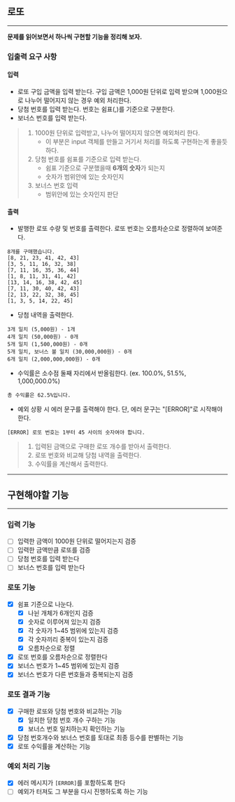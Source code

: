 ## 로또

---

**문제를 읽어보면서 하나씩 구현할 기능을 정리해 보자.**

### 입출력 요구 사항

#### 입력

- 로또 구입 금액을 입력 받는다. 구입 금액은 1,000원 단위로 입력 받으며 1,000원으로 나누어 떨어지지 않는 경우 예외 처리한다.
- 당첨 번호를 입력 받는다. 번호는 쉼표(,)를 기준으로 구분한다.
- 보너스 번호를 입력 받는다.
> 1. 1000원 단위로 입력받고, 나누어 떨어지지 않으면 예외처리 한다.
>    - 이 부분은 input 객체를 만들고 거기서 처리를 하도록 구현하는게 좋을듯 하다.
> 2. 당첨 번호를 쉼표를 기준으로 입력 받는다.
>    - 쉼표 기준으로 구분했을때 **6개의 숫자**가 되는지
>    - 숫자가 범위안에 있는 숫자인지
> 3. 보너스 번호 입력
>    - 범위안에 있는 숫자인지 판단

#### 출력

- 발행한 로또 수량 및 번호를 출력한다. 로또 번호는 오름차순으로 정렬하여 보여준다.

```
8개를 구매했습니다.
[8, 21, 23, 41, 42, 43] 
[3, 5, 11, 16, 32, 38] 
[7, 11, 16, 35, 36, 44] 
[1, 8, 11, 31, 41, 42] 
[13, 14, 16, 38, 42, 45] 
[7, 11, 30, 40, 42, 43] 
[2, 13, 22, 32, 38, 45] 
[1, 3, 5, 14, 22, 45]
```

- 당첨 내역을 출력한다.

```
3개 일치 (5,000원) - 1개
4개 일치 (50,000원) - 0개
5개 일치 (1,500,000원) - 0개
5개 일치, 보너스 볼 일치 (30,000,000원) - 0개
6개 일치 (2,000,000,000원) - 0개
```

- 수익률은 소수점 둘째 자리에서 반올림한다. (ex. 100.0%, 51.5%, 1,000,000.0%)

```
총 수익률은 62.5%입니다.
```

- 예외 상황 시 에러 문구를 출력해야 한다. 단, 에러 문구는 "[ERROR]"로 시작해야 한다.

```
[ERROR] 로또 번호는 1부터 45 사이의 숫자여야 합니다.
```

> 1. 입력된 금액으로 구매한 로또 개수를 받아서 출력한다.
> 2. 로또 번호와 비교해 당첨 내역을 출력한다.
> 3. 수익률을 계산해서 출력한다.

---

## 구현해야할 기능

---

### 입력 기능

- [ ] 입력한 금액이 1000원 단위로 떨어지는지 검증
- [ ] 입력한 금액만큼 로또를 검증
- [ ] 당첨 번호를 입력 받는다
- [ ] 보너스 번호를 입력 받는다 

### 로또 기능

- [x] 쉼표 기준으로 나눈다.
  - [x] 나뉜 개체가 6개인지 검증
  - [x] 숫자로 이루어져 있는지 검증
  - [x] 각 숫자가 1~45 범위에 있는지 검증
  - [x] 각 숫자끼리 중복이 있는지 검증
  - [x] 오름차순으로 정렬
  
- [x] 로또 번호를 오름차순으로 정렬한다
- [x] 보너스 번호가 1~45 범위에 있는지 검증
- [x] 보너스 번호가 다른 번호들과 중복되는지 검증

### 로또 결과 기능

- [x] 구매한 로또와 당첨 번호와 비교하는 기능
  - [x] 일치한 당첨 번호 개수 구하는 기능
  - [x] 보너스 번호 일치하는지 확인하는 기능
- [x] 당첨 번호개수와 보너스 번호를 토대로 최종 등수를 판별하는 기능
- [x] 로또 수익률을 계산하는 기능

### 예외 처리 기능

- [x] 에러 메시지가 `[ERROR]`를 포함하도록 한다
- [ ] 예외가 터져도 그 부분을 다시 진행하도록 하는 기능